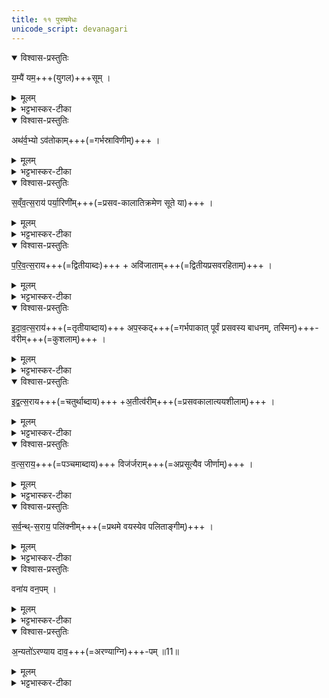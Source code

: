 ```yaml
---
title: ११ पुरुषमेधः
unicode_script: devanagari
---
```


<details open><summary>विश्वास-प्रस्तुतिः</summary>

य॒म्यै॑ यम॒+++(युगल)+++सूम् । 
</details>

<details><summary>मूलम्</summary>

य॒म्यै॑ यम॒सूम् ।
</details>

<details><summary>भट्टभास्कर-टीका</summary>

1यम्यै यमस्य स्त्रियै यमसूं पुत्रयमळप्रसविनीम् ।
</details>

<details open><summary>विश्वास-प्रस्तुतिः</summary>

अथ॑र्व॒भ्यो ऽव॑तोकाम्+++(=गर्भस्राविणीम्)+++ । 
</details>

<details><summary>मूलम्</summary>

अथ॑र्व॒भ्योऽव॑तोकाम् ।
</details>

<details><summary>भट्टभास्कर-टीका</summary>

अथर्वभ्यः अभिचारप्रधानेभ्यः शाखाविशेषेभ्यः अवतोकां गर्भविस्राविणीं स्त्रियम् ।
</details>

<details open><summary>विश्वास-प्रस्तुतिः</summary>

स॒व्ँव॒त्स॒राय॑ पर्या॒रिणी॑म्+++(=प्रसव-कालातिक्रमेण सूते या)+++ ।
</details>

<details><summary>मूलम्</summary>

स॒व्ँव॒त्स॒राय॑ पर्या॒रिणी॑म् ।
</details>

<details><summary>भट्टभास्कर-टीका</summary>

संवत्सराय बार्हस्पत्ये युगे पञ्चवर्षे प्रथमादीनां संवत्सरादय आख्याः पर्यारिणीं प्रसवकालातिक्रमेण या प्रसूते । जननकालातिक्रमेण या गर्भं धते इत्येके । स्त्रीपुंसौ पर्यायेण प्रतिवर्षं यस्याः प्रमीयेते सेत्यपरे ।
</details>

<details open><summary>विश्वास-प्रस्तुतिः</summary>

प॒रि॒व॒त्स॒राय+++(=द्वितीयाब्दः)+++ + अवि॑जाताम्+++(=द्वितीयप्रसवरहिताम्)+++ ।
</details>

<details><summary>मूलम्</summary>

प॒रि॒व॒त्स॒रायावि॑जाताम् ।
</details>

<details><summary>भट्टभास्कर-टीका</summary>

परिवत्सराय द्वितीयाय अविजातां अप्रसविनीं द्वितीयप्रसवरहिताम् ।
</details>

<details open><summary>विश्वास-प्रस्तुतिः</summary>

इ॒दा॒व॒त्स॒राय॑+++(=तृतीयाब्दाय)+++ अप॒स्कद्+++(=गर्भपाकात् पूर्वं प्रसवस्य बाधनम्, तस्मिन्)+++-व॑रीम्+++(=कुशलाम्)+++ ।
</details>

<details><summary>मूलम्</summary>

इ॒दा॒व॒त्स॒राया॑प॒स्कद्व॑रीम् ।
</details>

<details><summary>भट्टभास्कर-टीका</summary>

इदावत्सराय तृतीयाय अपस्कद्वरीं गर्भपरिणामात्प्रागेव ध्वस्तगर्भाम् । अपपूर्वात् स्कन्देरौणादिकः ष्वरच् ।
</details>

<details open><summary>विश्वास-प्रस्तुतिः</summary>

इ॒द्व॒त्स॒राय+++(=चतुर्थाब्दाय)+++ +अ॒तीत्व॑रीम्+++(=प्रसवकालात्ययशीलाम्)+++ ।
</details>

<details><summary>मूलम्</summary>

इ॒द्व॒त्स॒राया॒तीत्व॑वरीम् ।
</details>

<details><summary>भट्टभास्कर-टीका</summary>

इद्वत्सराय चतुर्थाय अतीत्वरीं अतिशयेन प्रसवकालात्ययशीलाम् । 'इण्णशिजि' इति क्वरप् ।
</details>

<details open><summary>विश्वास-प्रस्तुतिः</summary>

व॒त्स॒राय॒+++(=पञ्चमाब्दाय)+++ विज॑र्जराम्+++(=अप्रसूत्यैव जीर्णाम्)+++ ।
</details>

<details><summary>मूलम्</summary>

व॒त्स॒राय॒ विज॑र्जराम् ।
</details>

<details><summary>भट्टभास्कर-टीका</summary>

वत्सराय पञ्चमाय विजर्जरां अप्रसूयैव जीर्णाम् ।
</details>

<details open><summary>विश्वास-प्रस्तुतिः</summary>

स॒र्व॒न्थ्-स॒राय॒ पलि॑क्नीम्+++(=प्रथमे वयस्येव पलिताङ्गीम्)+++ ।
</details>

<details><summary>मूलम्</summary>

स॒र्व॒न्त्स॒राय॒ पलि॑क्नीम् ।
</details>

<details><summary>भट्टभास्कर-टीका</summary>

**सर्वंत्सराय**, सर छद्म-गतौ छान्दसः खच्, यस्सर्वं जगच् छादयति विधेयीकरोति तस्मै कालाय **पलिक्नीं** वृथा पलितां प्रथमवयस्येव पलिताङ्गीम् । 'छन्दसि क्नमेके' इति छन्दसि क्नम् ।
</details>

<details open><summary>विश्वास-प्रस्तुतिः</summary>

वना॑य वन॒पम् ।
</details>

<details><summary>मूलम्</summary>

वना॑य वन॒पम् ।
</details>

<details><summary>भट्टभास्कर-टीका</summary>

वनाय वनपं वनस्य पातारम् ।
</details>

<details open><summary>विश्वास-प्रस्तुतिः</summary>

अ॒न्यतो॑ऽरण्याय दाव॒+++(=अरण्याग्नि)+++-पम् ॥11॥  
</details>

<details><summary>मूलम्</summary>

अ॒न्यतो॑रण्याय दाव॒पम् ॥11॥  
</details>

<details><summary>भट्टभास्कर-टीका</summary>

अन्यतोऽरण्याय एकपार्श्वारण्याय पार्श्वान्तरजनपदाय देशाय दावपं अरण्याग्निपातारम् ॥  

इति तृतीये चतुर्थे एकादशोऽनुवाकः ॥  

</details>

